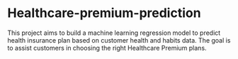 # Healthcare-premium-prediction
This project aims to build a machine learning regression model to predict health insurance plan based on customer health and habits data. The goal is to assist customers in choosing the right Healthcare Premium plans.
